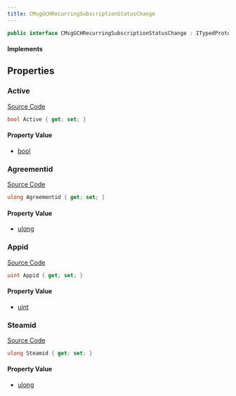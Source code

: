 ```yaml
---
title: CMsgGCHRecurringSubscriptionStatusChange
---
```


```csharp
public interface CMsgGCHRecurringSubscriptionStatusChange : ITypedProtobuf<CMsgGCHRecurringSubscriptionStatusChange>, INativeHandle
```

#### Implements

## Properties

### Active

[Source Code](https://github.com/swiftly-solution/swiftlys2/blob/main/managed/src/SwiftlyS2.Generated/Protobufs/Interfaces/CMsgGCHRecurringSubscriptionStatusChange.cs#L22)

```csharp
bool Active { get; set; }
```

#### Property Value

- [bool](https://learn.microsoft.com/dotnet/api/system.boolean)

### Agreementid

[Source Code](https://github.com/swiftly-solution/swiftlys2/blob/main/managed/src/SwiftlyS2.Generated/Protobufs/Interfaces/CMsgGCHRecurringSubscriptionStatusChange.cs#L19)

```csharp
ulong Agreementid { get; set; }
```

#### Property Value

- [ulong](https://learn.microsoft.com/dotnet/api/system.uint64)

### Appid

[Source Code](https://github.com/swiftly-solution/swiftlys2/blob/main/managed/src/SwiftlyS2.Generated/Protobufs/Interfaces/CMsgGCHRecurringSubscriptionStatusChange.cs#L16)

```csharp
uint Appid { get; set; }
```

#### Property Value

- [uint](https://learn.microsoft.com/dotnet/api/system.uint32)

### Steamid

[Source Code](https://github.com/swiftly-solution/swiftlys2/blob/main/managed/src/SwiftlyS2.Generated/Protobufs/Interfaces/CMsgGCHRecurringSubscriptionStatusChange.cs#L13)

```csharp
ulong Steamid { get; set; }
```

#### Property Value

- [ulong](https://learn.microsoft.com/dotnet/api/system.uint64)

